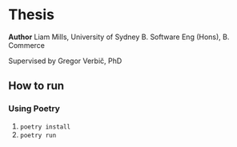 # Thesis

**Author**
Liam Mills, University of Sydney
B. Software Eng (Hons), B. Commerce

Supervised by Gregor Verbič, PhD

## How to run

### Using Poetry
1. `poetry install`
2. `poetry run`
